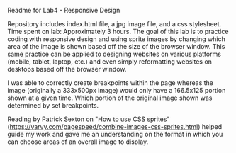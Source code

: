 Readme for Lab4 - Responsive Design

Repository includes index.html file, a jpg image file, and a css stylesheet.
Time spent on lab: Approximately 3 hours.
The goal of this lab is to practice coding with responsive design and using sprite images by changing which
area of the image is shown based off the size of the browser window. This same practice can be applied to designing 
websites on various platforms (mobile, tablet, laptop, etc.) and even simply reformatting websites on desktops 
based off the browser window.

I was able to correctly create breakpoints within the page whereas the image (originally a 333x500px image) would only have a 
166.5x125 portion shown at a given time. Which portion of the original image shown was determined by set breakpoints.

Reading by Patrick Sexton on "How to use CSS sprites" (https://varvy.com/pagespeed/combine-images-css-sprites.html) helped
guide my work and gave me an understanding on the format in which you can choose areas of an overall image to display.
